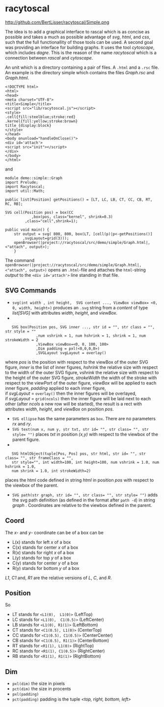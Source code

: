 # racytoscal  
http://github.com/BertLisser/racytoscal/Simple.png



The idea is to add a graphical interface to rascal which is as concise as possible and takes a much as possible advantage of *svg*, *html*, and *css*, such that the full functionallity of those tools can be used. A second goal was providing an interface for building graphs. It uses the tool *cytoscape*, which includes *dagre*. This is the reason of the name *racytoscal* which is a connection between *rascal* and *cytoscape*.

An unit which is a directory containing a pair of files. A `.html` and a `.rsc` file. An example is the directory simple which contains the files *Graph.rsc* and *Graph.html*.
```
<!DOCTYPE html>
<html>
<head>
<meta charset="UTF-8">
<title>Simple</title>
<script src="lib/racytoscal.js"></script>
<style>
.cell{fill:steelblue;stroke:red}
.kernel{fill:yellow;stroke:brown}
title {display:block}
</style>
</head>
<body onunload="handleOnClose()">
<div id='attach'>
<script src="init"></script>
</div>
</body>
</html>
```
and
```
module demo::simple::Graph
import Prelude;
import Racytoscal;
import util::Math;

public list[Position] getPositions() = [LT, LC, LB, CT, CC, CB, RT, RC, RB];

SVG cell(Position pos) = box(CC
            ,box(pos, class="kernel", shrink=0.3)
         ,class="cell",shrink=1); 
    
public void main() {
    str output = svg( 800, 800, box(LT, [cell(p)|p<-getPositions()]
        ,svgLayout=grid(3)));    
    openBrowser(|project://racytoscal/src/demo/simple/Graph.html|, <"attach", output>); 
    }   
```
The command `openBrowser(|project://racytoscal/src/demo/simple/Graph.html|, <"attach", output>)` opens an `.html`-file and attaches the `html`-string *output* to the `<div id='attach'>` line standing in that file. 

## SVG Commands

* `svg(int width , int height,  SVG content ..., ViewBox viewBox= <0, 0, width, height>)`
    produces an `.svg` string from a *content* of type *list\[SVG\]* with attributes *width*, *height*, and *viewBox*.
*  
``` 
   SVG box(Position pos, SVG inner ..., str id = "", str class = "", str style = ""
              ,num vshrink = 1, num hshrink = 1, shrink = 1, num strokeWidth = 2
              ,ViewBox viewBox=<0, 0, 100, 100>
              ,Dim padding = pxl(<0,0,0,0>)
              ,SVGLayout svgLayout = overlay()
```
where *pos* is the position with respect to the viewBox of the outer SVG figure,
             *inner* is the list of inner figures,
             *hshrink* the relative size with respect to the width of the outer SVG figure,
             *vshrink* the relative size with respect to the height of the outer SVG figure,
             *strokeWidth* the width of the stroke with respect to the viewPort of the outer figure,
             *viewBox* will be applied to each inner figure,
             *padding* applied to each inner figure,       
             if *svgLayout* = `overlay()` then the inner figures will be overlayed,        
             if *svgLayout* = `grid(ncols)` then the inner figure will be laid next to each other 
             (after *ncols* a new row will be started),
the result is a rect with attributes *width*, *height*, and *viewBox* on position *pos*.
* `SVG ellipse` has the same parameters as `box`. There are no parameters *rx* and *ry*.
* `SVG text(num x, num y, str txt, str id= "", str class= "", str style= "")` places *txt* in position *(x,y)* with 
   respect to the viewbox of the parent figure.
*  
```
   SVG htmlObject(tuple[Pos, Pos] pos, str html, str id= "", str class= "", str frameClass = "",
   str style="", int width=100, int height=100, num vshrink = 1.0, num hshrink = 1.0, 
   num shrink = 1.0, int strokeWidth=2)
``` 
places the html code defined in string  *html* in position *pos* with respect to the viewbox of the parent. 
* `SVG path(str graph, str id= "", str class= "", str style= "")` adds the svg path definition (as defined in the format after `path -d`) in string  *graph* . Coordinates are relative to the viewbox defined in the parent.
             
## Coord
The *x*- and *y*- coordinate can be of a box can be
* L(x)  stands for left *x* of a box
* C(x)  stands for center *x* of a box
* R(x)  stands for right *x* of a box
* L(y)  stands for top *y* of a box
* C(y)  stands for center *y* of a box
* R(y)  stands for bottom *y* of a box

*L1*, *C1* and, *R1* are the relative versions of *L*, *C*, and *R*. 

## Position
 So
 * LT stands for  `<L1(0),  L1(0)>` (LeftTop)
 * LC stands for  `<L1(0),  C1(0.5)>` (LeftCenter)
 * LB stands for `<L1(0), R1(1)>`  (LeftBottom)
 * CT stands for `<C1(0.5), L1(0)>` (CenterTop)
 * CC stands for `<C1(0.5), C1(0.5)>` (CenterCenter)
 * CB stands for `<C1(0.5), R1(1)>` (CenterBottom)
 * RT stands for `<R1(1), L1(0)>` (RightTop)
 * RC stands for `<R1(1), C1(0.5)>` (RightCenter)
 * RB stands for `<R1(1), R1(1)>` (RightBottom)

## Dim

* `pxl(dim)` the size in pixels
* `pct(dim)` the size in procents
* `pxl(padding)`
* `pct(padding)` padding is the tuple *<top, right, bottom, left>*




